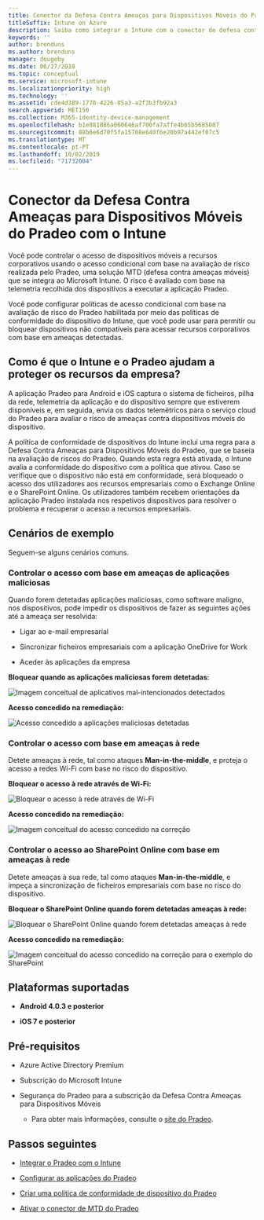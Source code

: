 ```yaml
---
title: Conector da Defesa Contra Ameaças para Dispositivos Móveis do Pradeo com o Intune
titleSuffix: Intune on Azure
description: Saiba como integrar o Intune com o conector de defesa contra ameaças móveis do Pradeo para controlar o acesso de dispositivos móveis aos seus recursos corporativos.
keywords: ''
author: brenduns
ms.author: brenduns
manager: dougeby
ms.date: 06/27/2018
ms.topic: conceptual
ms.service: microsoft-intune
ms.localizationpriority: high
ms.technology: ''
ms.assetid: cde4d389-1770-4226-85a3-a2f3b3fb92a3
search.appverid: MET150
ms.collection: M365-identity-device-management
ms.openlocfilehash: b1e881886a060646af700fa7affe4b65b5685087
ms.sourcegitcommit: 88b6e6d70f5fa15708e640f6e20b97a442ef07c5
ms.translationtype: MT
ms.contentlocale: pt-PT
ms.lasthandoff: 10/02/2019
ms.locfileid: "71732004"
---
```

# <a name="pradeo-mobile-threat-defense-connector-with-intune"></a>Conector da Defesa Contra Ameaças para Dispositivos Móveis do Pradeo com o Intune

Você pode controlar o acesso de dispositivos móveis a recursos corporativos usando o acesso condicional com base na avaliação de risco realizada pelo Pradeo, uma solução MTD (defesa contra ameaças móveis) que se integra ao Microsoft Intune. O risco é avaliado com base na telemetria recolhida dos dispositivos a executar a aplicação Pradeo.

Você pode configurar políticas de acesso condicional com base na avaliação de risco do Pradeo habilitada por meio das políticas de conformidade do dispositivo do Intune, que você pode usar para permitir ou bloquear dispositivos não compatíveis para acessar recursos corporativos com base em ameaças detectadas.

## <a name="how-do-intune-and-pradeo-help-protect-your-company-resources"></a>Como é que o Intune e o Pradeo ajudam a proteger os recursos da empresa?

A aplicação Pradeo para Android e iOS captura o sistema de ficheiros, pilha da rede, telemetria da aplicação e do dispositivo sempre que estiverem disponíveis e, em seguida, envia os dados telemétricos para o serviço cloud do Pradeo para avaliar o risco de ameaças contra dispositivos móveis do dispositivo.

A política de conformidade de dispositivos do Intune inclui uma regra para a Defesa Contra Ameaças para Dispositivos Móveis do Pradeo, que se baseia na avaliação de riscos do Pradeo. Quando esta regra está ativada, o Intune avalia a conformidade do dispositivo com a política que ativou. Caso se verifique que o dispositivo não está em conformidade, será bloqueado o acesso dos utilizadores aos recursos empresariais como o Exchange Online e o SharePoint Online. Os utilizadores também recebem orientações da aplicação Pradeo instalada nos respetivos dispositivos para resolver o problema e recuperar o acesso a recursos empresariais.

## <a name="sample-scenarios"></a>Cenários de exemplo

Seguem-se alguns cenários comuns.

### <a name="control-access-based-on-threats-from-malicious-apps"></a>Controlar o acesso com base em ameaças de aplicações maliciosas

Quando forem detetadas aplicações maliciosas, como software maligno, nos dispositivos, pode impedir os dispositivos de fazer as seguintes ações até a ameaça ser resolvida:

- Ligar ao e-mail empresarial

- Sincronizar ficheiros empresariais com a aplicação OneDrive for Work

- Aceder às aplicações da empresa

**Bloquear quando as aplicações maliciosas forem detetadas:**

![Imagem conceitual de aplicativos mal-intencionados detectados](./media/pradeo-mobile-threat-defense-connector/pradeo_maliciousapps_blocked.png)

**Acesso concedido na remediação:**

![Acesso concedido a aplicações maliciosas detetadas](./media/pradeo-mobile-threat-defense-connector/pradeo_maliciousapps_unblocked.png)

### <a name="control-access-based-on-threat-to-network"></a>Controlar o acesso com base em ameaças à rede

Detete ameaças à rede, tal como ataques **Man-in-the-middle**, e proteja o acesso a redes Wi-Fi com base no risco do dispositivo.

**Bloquear o acesso à rede através de Wi-Fi:**

![Bloquear o acesso à rede através de Wi-Fi](./media/pradeo-mobile-threat-defense-connector/pradeo_network_wifi_blocked.png)

**Acesso concedido na remediação:**

![Imagem conceitual do acesso concedido na correção](./media/pradeo-mobile-threat-defense-connector/pradeo_network_wifi_unblocked.png)

### <a name="control-access-to-sharepoint-online-based-on-threat-to-network"></a>Controlar o acesso ao SharePoint Online com base em ameaças à rede

Detete ameaças à sua rede, tal como ataques **Man-in-the-middle**, e impeça a sincronização de ficheiros empresariais com base no risco do dispositivo.

**Bloquear o SharePoint Online quando forem detetadas ameaças à rede:**

![Bloquear o SharePoint Online quando forem detetadas ameaças à rede](./media/pradeo-mobile-threat-defense-connector/pradeo_network_spo_blocked.png)

**Acesso concedido na remediação:**

![Imagem conceitual do acesso concedido na correção para o exemplo do SharePoint](./media/pradeo-mobile-threat-defense-connector/pradeo_network_spo_unblocked.png)

## <a name="supported-platforms"></a>Plataformas suportadas

- **Android 4.0.3 e posterior**

- **iOS 7 e posterior**

## <a name="prerequisites"></a>Pré-requisitos

- Azure Active Directory Premium

- Subscrição do Microsoft Intune

- Segurança do Pradeo para a subscrição da Defesa Contra Ameaças para Dispositivos Móveis

  - Para obter mais informações, consulte o [site do Pradeo](https://www.pradeo.com/en-US/mobile-threat-protection).

## <a name="next-steps"></a>Passos seguintes

- [Integrar o Pradeo com o Intune](pradeo-mtd-connector-integration.md)

- [Configurar as aplicações do Pradeo](mtd-apps-ios-app-configuration-policy-add-assign.md)

- [Criar uma política de conformidade de dispositivo do Pradeo](mtd-device-compliance-policy-create.md)

- [Ativar o conector de MTD do Pradeo](mtd-connector-enable.md)
